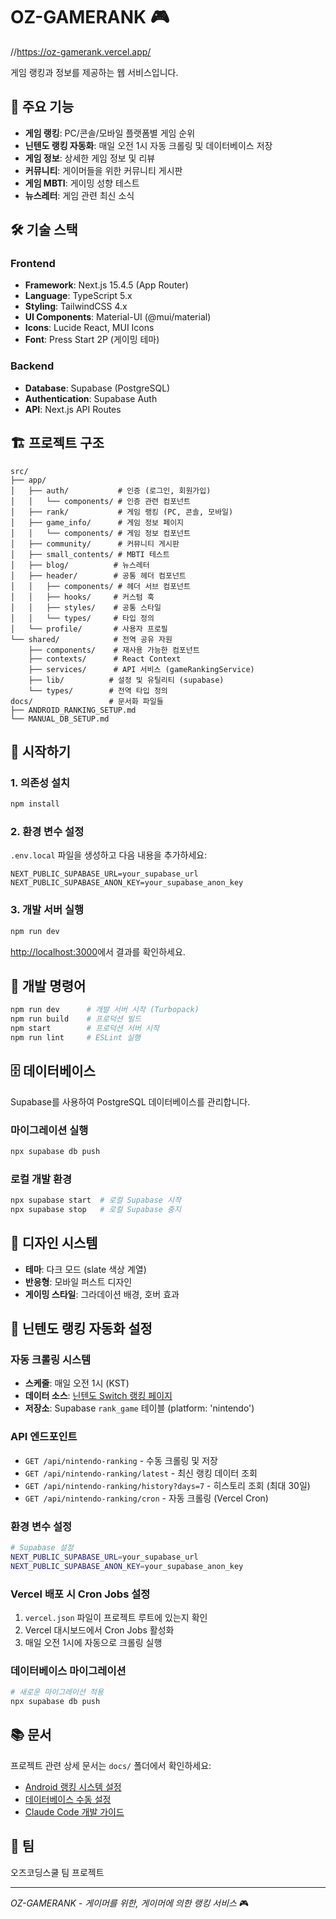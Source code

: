 # OZ-GAMERANK 🎮
//https://oz-gamerank.vercel.app/

게임 랭킹과 정보를 제공하는 웹 서비스입니다.

## 🚀 주요 기능

- **게임 랭킹**: PC/콘솔/모바일 플랫폼별 게임 순위
- **닌텐도 랭킹 자동화**: 매일 오전 1시 자동 크롤링 및 데이터베이스 저장
- **게임 정보**: 상세한 게임 정보 및 리뷰
- **커뮤니티**: 게이머들을 위한 커뮤니티 게시판
- **게임 MBTI**: 게이밍 성향 테스트
- **뉴스레터**: 게임 관련 최신 소식

## 🛠️ 기술 스택

### Frontend

- **Framework**: Next.js 15.4.5 (App Router)
- **Language**: TypeScript 5.x
- **Styling**: TailwindCSS 4.x
- **UI Components**: Material-UI (@mui/material)
- **Icons**: Lucide React, MUI Icons
- **Font**: Press Start 2P (게이밍 테마)

### Backend

- **Database**: Supabase (PostgreSQL)
- **Authentication**: Supabase Auth
- **API**: Next.js API Routes

## 🏗️ 프로젝트 구조

```
src/
├── app/
│   ├── auth/           # 인증 (로그인, 회원가입)
│   │   └── components/ # 인증 관련 컴포넌트
│   ├── rank/           # 게임 랭킹 (PC, 콘솔, 모바일)
│   ├── game_info/      # 게임 정보 페이지
│   │   └── components/ # 게임 정보 컴포넌트
│   ├── community/      # 커뮤니티 게시판
│   ├── small_contents/ # MBTI 테스트
│   ├── blog/          # 뉴스레터
│   ├── header/        # 공통 헤더 컴포넌트
│   │   ├── components/ # 헤더 서브 컴포넌트
│   │   ├── hooks/     # 커스텀 훅
│   │   ├── styles/    # 공통 스타일
│   │   └── types/     # 타입 정의
│   └── profile/       # 사용자 프로필
└── shared/            # 전역 공유 자원
    ├── components/    # 재사용 가능한 컴포넌트
    ├── contexts/      # React Context
    ├── services/      # API 서비스 (gameRankingService)
    ├── lib/          # 설정 및 유틸리티 (supabase)
    └── types/        # 전역 타입 정의
docs/                 # 문서화 파일들
├── ANDROID_RANKING_SETUP.md
└── MANUAL_DB_SETUP.md
```

## 🚦 시작하기

### 1. 의존성 설치

```bash
npm install
```

### 2. 환경 변수 설정

`.env.local` 파일을 생성하고 다음 내용을 추가하세요:

```env
NEXT_PUBLIC_SUPABASE_URL=your_supabase_url
NEXT_PUBLIC_SUPABASE_ANON_KEY=your_supabase_anon_key
```

### 3. 개발 서버 실행

```bash
npm run dev
```

[http://localhost:3000](http://localhost:3000)에서 결과를 확인하세요.

## 📝 개발 명령어

```bash
npm run dev      # 개발 서버 시작 (Turbopack)
npm run build    # 프로덕션 빌드
npm start        # 프로덕션 서버 시작
npm run lint     # ESLint 실행
```

## 🗄️ 데이터베이스

Supabase를 사용하여 PostgreSQL 데이터베이스를 관리합니다.

### 마이그레이션 실행

```bash
npx supabase db push
```

### 로컬 개발 환경

```bash
npx supabase start  # 로컬 Supabase 시작
npx supabase stop   # 로컬 Supabase 중지
```

## 🎨 디자인 시스템

- **테마**: 다크 모드 (slate 색상 계열)
- **반응형**: 모바일 퍼스트 디자인
- **게이밍 스타일**: 그라데이션 배경, 호버 효과

## 🤖 닌텐도 랭킹 자동화 설정

### 자동 크롤링 시스템

- **스케줄**: 매일 오전 1시 (KST)
- **데이터 소스**: [닌텐도 Switch 랭킹 페이지](https://www.nintendo.com/kr/switch/ranking/ranking_2025_1st.html)
- **저장소**: Supabase `rank_game` 테이블 (platform: 'nintendo')

### API 엔드포인트

- `GET /api/nintendo-ranking` - 수동 크롤링 및 저장
- `GET /api/nintendo-ranking/latest` - 최신 랭킹 데이터 조회
- `GET /api/nintendo-ranking/history?days=7` - 히스토리 조회 (최대 30일)
- `GET /api/nintendo-ranking/cron` - 자동 크롤링 (Vercel Cron)

### 환경 변수 설정

```bash
# Supabase 설정
NEXT_PUBLIC_SUPABASE_URL=your_supabase_url
NEXT_PUBLIC_SUPABASE_ANON_KEY=your_supabase_anon_key
```

### Vercel 배포 시 Cron Jobs 설정

1. `vercel.json` 파일이 프로젝트 루트에 있는지 확인
2. Vercel 대시보드에서 Cron Jobs 활성화
3. 매일 오전 1시에 자동으로 크롤링 실행

### 데이터베이스 마이그레이션

```bash
# 새로운 마이그레이션 적용
npx supabase db push
```

## 📚 문서

프로젝트 관련 상세 문서는 `docs/` 폴더에서 확인하세요:

- [Android 랭킹 시스템 설정](./docs/ANDROID_RANKING_SETUP.md)
- [데이터베이스 수동 설정](./docs/MANUAL_DB_SETUP.md)
- [Claude Code 개발 가이드](./CLAUDE.md)

## 👥 팀

오즈코딩스쿨 팀 프로젝트

---

_OZ-GAMERANK - 게이머를 위한, 게이머에 의한 랭킹 서비스_ 🎮
